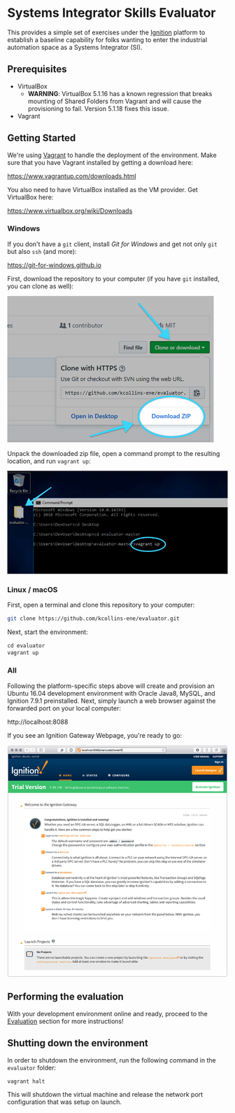 # Systems Integrator Skills Evaluator
This provides a simple set of exercises under the [Ignition](http://www.inductiveautomation.com) platform to establish a baseline capability for folks wanting to enter the industrial automation space as a Systems Integrator (SI).

## Prerequisites

* VirtualBox
  * **WARNING**: VirtualBox 5.1.16 has a known regression that breaks mounting of Shared Folders from Vagrant and will cause the provisioning to fail.  Version 5.1.18 fixes this issue.
* Vagrant

## Getting Started

We're using [Vagrant](http://www.vagrantup.com) to handle the deployment of the environment.  Make sure that you have Vagrant installed by getting a download here:

https://www.vagrantup.com/downloads.html

You also need to have VirtualBox installed as the VM provider.  Get VirtualBox here:

https://www.virtualbox.org/wiki/Downloads

### Windows

If you don't have a `git` client, install *Git for Windows* and get not only `git` but also `ssh` (and more):

https://git-for-windows.github.io

First, download the repository to your computer (if you have `git` installed, you can clone as well):

![Download from Github](images/download_from_github.png)

Unpack the downloaded zip file, open a command prompt to the resulting location, and run `vagrant up`:

![Launching Vagrant](images/launching_vagrant.png)

### Linux / macOS

First, open a terminal and clone this repository to your computer:

```bash
git clone https://github.com/kcollins-ene/evaluator.git
```

Next, start the environment:

```shell
cd evaluator
vagrant up
```
### All

Following the platform-specific steps above will create and provision an Ubuntu 16.04 development environment with Oracle Java8, MySQL, and Ignition 7.9.1 preinstalled.  Next, simply launch a web browser against the forwarded port on your local computer:

http://localhost:8088

If you see an Ignition Gateway Webpage, you're ready to go:

![Ignition Home Page](images/ignition_home_page.png)

## Performing the evaluation

With your development environment online and ready, proceed to the [Evaluation](Evaluation.md) section for more instructions!

## Shutting down the environment

In order to shutdown the environment, run the following command in the `evaluator` folder:

```shell
vagrant halt
```

This will shutdown the virtual machine and release the network port configuration that was setup on launch.




[^1]: VirtualBox 5.1.16 Regression: https://www.virtualbox.org/ticket/14651

[^2]: Vagrant Shared Folder / Extended Path Issue: https://github.com/mitchellh/vagrant/issues/8352